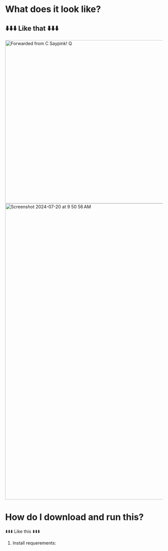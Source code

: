 # What does it look like?
## ⬇️⬇️⬇️ **Like that** ⬇️⬇️⬇️
<img width="522" alt="Forwarded from C Saypink! Q" src="https://github.com/user-attachments/assets/d266d5fb-14a9-4e87-9f6c-a87349efe931">
<img width="947" alt="Screenshot 2024-07-20 at 9 50 56 AM" src="https://github.com/user-attachments/assets/39055ae3-274f-43f4-b281-95315f31e989">

# How do I download and run this?
⬇️⬇️⬇️ Like this ⬇️⬇️⬇️
1. Install requerements:
